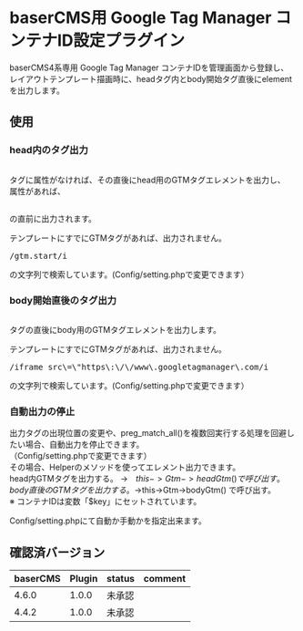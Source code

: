# baserCMS用 Google Tag Manager コンテナID設定プラグイン

baserCMS4系専用 
Google Tag Manager コンテナIDを管理画面から登録し、レイアウトテンプレート描画時に、headタグ内とbody開始タグ直後にelementを出力します。

## 使用

### head内のタグ出力
<pre><head></pre>
タグに属性がなければ、その直後にhead用のGTMタグエレメントを出力し、  
属性があれば、
<pre><meta.*?charset=\".*></pre> の直前に出力されます。  
テンプレートにすでにGTMタグがあれば、出力されません。
<pre>/gtm.start/i</pre>
の文字列で検索しています。(Config/setting.phpで変更できます）  

### body開始直後のタグ出力

<pre><body></pre>タグの直後にbody用のGTMタグエレメントを出力します。  
テンプレートにすでにGTMタグがあれば、出力されません。  
<pre>/iframe src\=\"https\:\/\/www\.googletagmanager\.com/i</pre>の文字列で検索しています。(Config/setting.phpで変更できます）  

### 自動出力の停止

出力タグの出現位置の変更や、preg_match_all()を複数回実行する処理を回避したい場合、自動出力を停止できます。  
（Config/setting.phpで変更できます）  
その場合、Helperのメソッドを使ってエレメント出力できます。  
head内GTMタグを出力する。 →　$this->Gtm->headGtm() で呼び出す。  
body直後のGTMタグを出力する。 →　$this->Gtm->bodyGtm() で呼び出す。  
※ コンテナIDは変数「$key」にセットされています。  

Config/setting.phpにて自動か手動かを指定出来ます。

## 確認済バージョン

|baserCMS|Plugin|status|comment|
|:--|:--|:--|:--|
|4.6.0|1.0.0|未承認||
|4.4.2|1.0.0|未承認||
